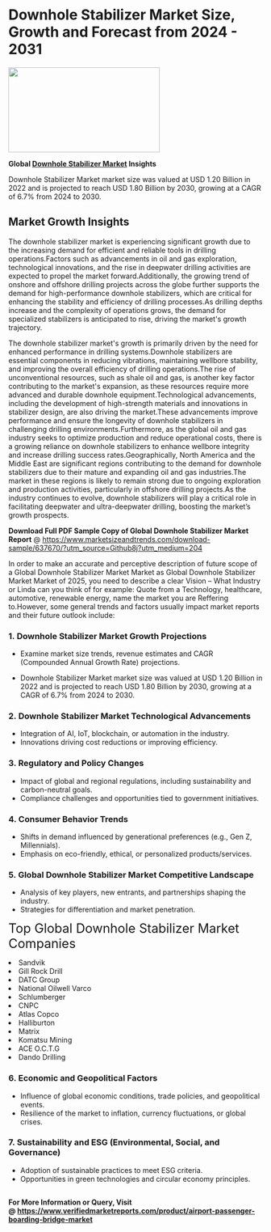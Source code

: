 <H1>Downhole Stabilizer Market Size, Growth and Forecast from 2024 - 2031</H1><img class="aligncenter size-medium wp-image-584254" src="https://thirdeyenews.in/wp-content/uploads/2024/09/Global-Market-Research-300x168.jpeg" alt="" width="300" height="168" /><p><strong>Global&nbsp;<a href="https://www.marketsizeandtrends.com/download-sample/637670/?utm_source=Github8j?utm_medium=204">Downhole Stabilizer Market</a> Insights</strong></p><p>Downhole Stabilizer Market market size was valued at USD 1.20 Billion in 2022 and is projected to reach USD 1.80 Billion by 2030, growing at a CAGR of 6.7% from 2024 to 2030.</p><p><h2>Market Growth Insights</h2> <p>The downhole stabilizer market is experiencing significant growth due to the increasing demand for efficient and reliable tools in drilling operations.Factors such as advancements in oil and gas exploration, technological innovations, and the rise in deepwater drilling activities are expected to propel the market forward.Additionally, the growing trend of onshore and offshore drilling projects across the globe further supports the demand for high-performance downhole stabilizers, which are critical for enhancing the stability and efficiency of drilling processes.As drilling depths increase and the complexity of operations grows, the demand for specialized stabilizers is anticipated to rise, driving the market's growth trajectory.</p> <p>The downhole stabilizer market's growth is primarily driven by the need for enhanced performance in drilling systems.Downhole stabilizers are essential components in reducing vibrations, maintaining wellbore stability, and improving the overall efficiency of drilling operations.The rise of unconventional resources, such as shale oil and gas, is another key factor contributing to the market's expansion, as these resources require more advanced and durable downhole equipment.Technological advancements, including the development of high-strength materials and innovations in stabilizer design, are also driving the market.These advancements improve performance and ensure the longevity of downhole stabilizers in challenging drilling environments.Furthermore, as the global oil and gas industry seeks to optimize production and reduce operational costs, there is a growing reliance on downhole stabilizers to enhance wellbore integrity and increase drilling success rates.Geographically, North America and the Middle East are significant regions contributing to the demand for downhole stabilizers due to their mature and expanding oil and gas industries.The market in these regions is likely to remain strong due to ongoing exploration and production activities, particularly in offshore drilling projects.As the industry continues to evolve, downhole stabilizers will play a critical role in facilitating deepwater and ultra-deepwater drilling, boosting the market’s growth prospects.</p> <p><span class=""><strong>Download Full PDF Sample Copy of Global Downhole Stabilizer Market Report</strong> @ <a href="https://www.marketsizeandtrends.com/download-sample/637670/?utm_source=Github8j?utm_medium=204" target="_blank">https://www.marketsizeandtrends.com/download-sample/637670/?utm_source=Github8j?utm_medium=204</a></span></p><p>In order to make an accurate and perceptive description of future scope of a Global&nbsp;Downhole Stabilizer Market Market as Global&nbsp;Downhole Stabilizer Market Market of 2025, you need to describe a clear Vision &ndash; What Industry or Linda can you think of for example: Quote from a Technology, healthcare, automotive, renewable energy, name the market you are Reffering to.However, some general trends and factors usually impact market reports and their future outlook include:</p><h3>1.&nbsp;<strong>Downhole Stabilizer Market Growth Projections</strong></h3><ul><li>Examine market size trends, revenue estimates and CAGR (Compounded Annual Growth Rate) projections.</li><li><p>Downhole Stabilizer Market market size was valued at USD 1.20 Billion in 2022 and is projected to reach USD 1.80 Billion by 2030, growing at a CAGR of 6.7% from 2024 to 2030.</p></li></ul><h3>2.&nbsp;<strong>Downhole Stabilizer Market Technological Advancements</strong></h3><ul><li>Integration of AI, IoT, blockchain, or automation in the industry.</li><li>Innovations driving cost reductions or improving efficiency.</li></ul><h3>3.&nbsp;<strong>Regulatory and Policy Changes</strong></h3><ul><li>Impact of global and regional regulations, including sustainability and carbon-neutral goals.</li><li>Compliance challenges and opportunities tied to government initiatives.</li></ul><h3>4.&nbsp;<strong>Consumer Behavior Trends</strong></h3><ul><li>Shifts in demand influenced by generational preferences (e.g., Gen Z, Millennials).</li><li>Emphasis on eco-friendly, ethical, or personalized products/services.</li></ul><h3>5.&nbsp;<strong>Global Downhole Stabilizer Market Competitive Landscape</strong></h3><ul><li>Analysis of key players, new entrants, and partnerships shaping the industry.</li><li>Strategies for differentiation and market penetration.</li></ul><p data-pm-slice="1 1 []"><span style="color: inherit; font-family: inherit; font-size: 25px;">Top Global Downhole Stabilizer Market Companies</span></p><div class="" data-test-id=""><p><li>Sandvik</li><li> Gill Rock Drill</li><li> DATC Group</li><li> National Oilwell Varco</li><li> Schlumberger</li><li> CNPC</li><li> Atlas Copco</li><li> Halliburton</li><li> Matrix</li><li> Komatsu Mining</li><li> ACE O.C.T.G</li><li> Dando Drilling</li></p></div><h3>6.&nbsp;<strong>Economic and Geopolitical Factors</strong></h3><ul><li>Influence of global economic conditions, trade policies, and geopolitical events.</li><li>Resilience of the market to inflation, currency fluctuations, or global crises.</li></ul><h3>7.&nbsp;<strong>Sustainability and ESG (Environmental, Social, and Governance)</strong></h3><ul><li>Adoption of sustainable practices to meet ESG criteria.</li><li>Opportunities in green technologies and circular economy principles.</li></ul><h2><strong style="font-size: 14px;">For More Information or Query, Visit @&nbsp;</strong><a style="background-color: #ffffff; font-size: 14px;" href="https://www.marketsizeandtrends.com/report/downhole-stabilizer-market/" target="_blank">https://www.verifiedmarketreports.com/product/airport-passenger-boarding-bridge-market</a></h2>